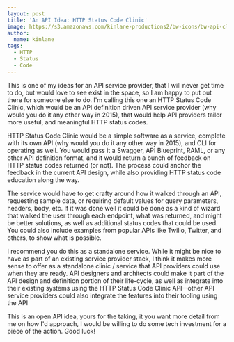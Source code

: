 ```yaml
---
layout: post
title: 'An API Idea: HTTP Status Code Clinic'
image: https://s3.amazonaws.com/kinlane-productions2/bw-icons/bw-api-clinic.png
author:
  name: kinlane
tags:
  - HTTP
  - Status
  - Code
---
```

This is one of my ideas for an API service provider, that I will never get time to do, but would love to see exist in the space, so I am happy to put out there for someone else to do. I'm calling this one an HTTP Status Code Clinic, which would be an API definition driven API service provider (why would you do it any other way in 2015), that would help API providers tailor more useful, and meaningful HTTP status codes.

HTTP Status Code Clinic would be a simple software as a service, complete with its own API (why would you do it any other way in 2015), and CLI for operating as well. You would pass it a Swagger, API Blueprint, RAML, or any other API definition format, and it would return a bunch of feedback on HTTP status codes returned (or not). The process could anchor the feedback in the current API design, while also providing HTTP status code education along the way.

The service would have to get crafty around how it walked through an API, requesting sample data, or requiring default values for query parameters, headers, body, etc. If it was done well it could be done as a kind of wizard that walked the user through each endpoint, what was returned, and might be better solutions, as well as additional status codes that could be used. You could also include examples from popular APIs like Twilio, Twitter, and others, to show what is possible.

I recommend you do this as a standalone service. While it might be nice to have as part of an existing service provider stack, I think it makes more sense to offer as a standalone clinic / service that API providers could use when they are ready. API designers and architects could make it part of the API design and definition portion of their life-cycle, as well as integrate into their existing systems using the HTTP Status Code Clinic API--other API service providers could also integrate the features into their tooling using the API

This is an open API idea, yours for the taking, it you want more detail from me on how I'd approach, I would be willing to do some tech investment for a piece of the action. Good luck!